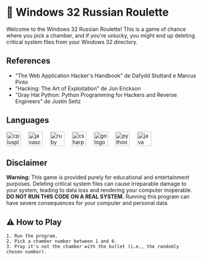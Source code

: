 
# 🎰 Windows 32 Russian Roulette    

Welcome to the Windows 32 Russian Roulette! This is a game of chance where you pick a chamber, and if you're unlucky, you might end up deleting critical system files from your Windows 32 directory.

## References
- "The Web Application Hacker's Handbook" de Dafydd Stuttard e Marcus Pinto
- "Hacking: The Art of Exploitation" de Jon Erickson
- "Gray Hat Python: Python Programming for Hackers and Reverse Engineers" de Justin Seitz
  
## Languages
<div align="left">
  <img src="https://skillicons.dev/icons?i=cpp" height="38" alt="cplusplus logo"  />
  <img width="12" />
  <img src="https://skillicons.dev/icons?i=js" height="38" alt="javascript logo"  />
  <img width="12" />
  <img src="https://skillicons.dev/icons?i=ruby" height="38" alt="ruby logo"  />
  <img width="12" />
  <img src="https://skillicons.dev/icons?i=cs" height="38" alt="csharp logo"  />
  <img width="12" />
  <img src="https://skillicons.dev/icons?i=go" height="38" alt="go logo"  />
  <img width="12" />
  <img src="https://skillicons.dev/icons?i=py" height="38" alt="python logo"  />
  <img width="12" />
  <img src="https://skillicons.dev/icons?i=java" height="38" alt="java logo"  />
</div>
  
## Disclaimer

**Warning:** This game is provided purely for educational and entertainment purposes. Deleting critical system files can cause irreparable damage to your system, leading to data loss and rendering your computer inoperable.
**DO NOT RUN THIS CODE ON A REAL SYSTEM.** Running this program can have severe consequences for your computer and personal data.

## ⚠ How to Play
```
1. Run the program.
2. Pick a chamber number between 1 and 6.
3. Pray it's not the chamber with the bullet (i.e., the randomly chosen number).
```

